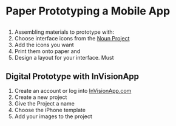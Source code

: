# Paper Prototyping a Mobile App

## 
1. Assembling materials to prototype with:
  1. Choose interface icons from the [Noun Project](https://thenounproject.com)
  2. Add the icons you want
  2. Print them onto paper and 
2. Design a layout for your interface. Must

## Digital Prototype with InVisionApp

1. Create an account or log into [InVisionApp.com](https://invisionapp.com)
2. Create a new project
  3. Give the Project a name
  4. Choose the iPhone template
3.  Add your images to the project